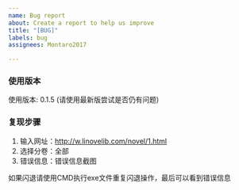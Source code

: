 ```yaml
---
name: Bug report
about: Create a report to help us improve
title: "[BUG]"
labels: bug
assignees: Montaro2017

---
```


### 使用版本
使用版本: 0.1.5 (请使用最新版尝试是否仍有问题)

### 复现步骤

1. 输入网址：http://w.linovelib.com/novel/1.html
2. 选择分卷：全部
3. 错误信息：错误信息截图

如果闪退请使用CMD执行exe文件重复闪退操作，最后可以看到错误信息
